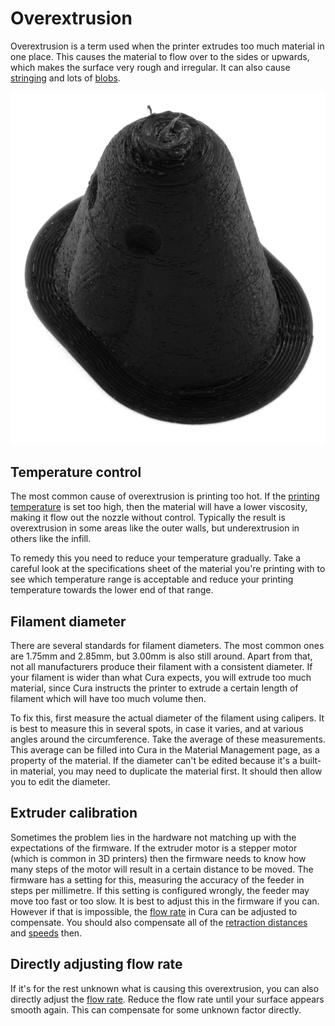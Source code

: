 Overextrusion
====
Overextrusion is a term used when the printer extrudes too much material in one place. This causes the material to flow over to the sides or upwards, which makes the surface very rough and irregular. It can also cause [stringing](stringing.md) and lots of [blobs](blobs.md).

![Massive overextrusion occurred in this print](images/overextrusion.jpg)

Temperature control
----
The most common cause of overextrusion is printing too hot. If the [printing temperature](../material/material_print_temperature.md) is set too high, then the material will have a lower viscosity, making it flow out the nozzle without control. Typically the result is overextrusion in some areas like the outer walls, but underextrusion in others like the infill.

To remedy this you need to reduce your temperature gradually. Take a careful look at the specifications sheet of the material you're printing with to see which temperature range is acceptable and reduce your printing temperature towards the lower end of that range.

Filament diameter
----
There are several standards for filament diameters. The most common ones are 1.75mm and 2.85mm, but 3.00mm is also still around. Apart from that, not all manufacturers produce their filament with a consistent diameter. If your filament is wider than what Cura expects, you will extrude too much material, since Cura instructs the printer to extrude a certain length of filament which will have too much volume then.

To fix this, first measure the actual diameter of the filament using calipers. It is best to measure this in several spots, in case it varies, and at various angles around the circumference. Take the average of these measurements. This average can be filled into Cura in the Material Management page, as a property of the material. If the diameter can't be edited because it's a built-in material, you may need to duplicate the material first. It should then allow you to edit the diameter.

Extruder calibration
----
Sometimes the problem lies in the hardware not matching up with the expectations of the firmware. If the extruder motor is a stepper motor (which is common in 3D printers) then the firmware needs to know how many steps of the motor will result in a certain distance to be moved. The firmware has a setting for this, measuring the accuracy of the feeder in steps per millimetre. If this setting is configured wrongly, the feeder may move too fast or too slow. It is best to adjust this in the firmware if you can. However if that is impossible, the [flow rate](../material/material_flow.md) in Cura can be adjusted to compensate. You should also compensate all of the [retraction distances](../travel/retraction_amount.md) and [speeds](../travel/retraction_speed.md) then.

<!--if cura_version<5.0:
Overlapping walls
----
Cura would normally just draw the contours of the print with a certain line width. If the walls come close together in certain places of your print, this would lead to overlapping lines. These lines become thick and produce blobs because it may put up to twice as much material as necessary there. Where there is a lot of overlap, the second line will be prevented from extruding, and so the pressure inside the nozzle chamber rises until it is expunged and produces a blob.

This can be prevented by enabling the [compensation for overlapping walls](../shell/travel_compensate_overlapping_walls_enabled.md). The extrusion of the second line will be reduced such that it extrudes just as much material as necessary to fill up the remaining space of the wall, which prevents overextrusion.

If the walls are overlapping due to the [Outer Wall Inset](../shell/wall_0_inset.md), you can try reducing that inset to prevent overextrusion. You can also try printing the [outer wall first](../shell/outer_inset_first.md). The excess material will then get pushed towards the inside of the model, where it is invisible.-->

Directly adjusting flow rate
----
If it's for the rest unknown what is causing this overextrusion, you can also directly adjust the [flow rate](../material/material_flow.md). Reduce the flow rate until your surface appears smooth again. This can compensate for some unknown factor directly.